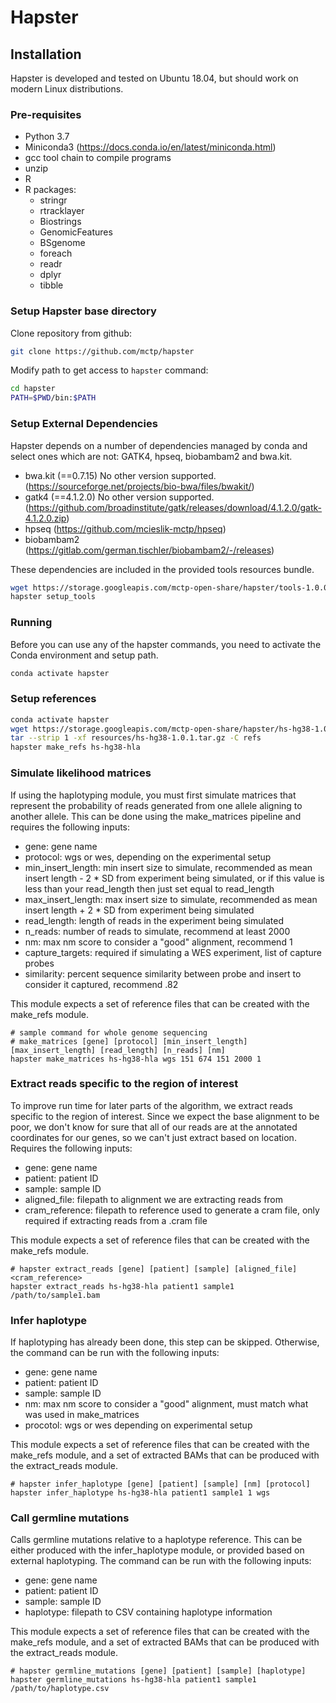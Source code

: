 # Hapster

## Installation

Hapster is developed and tested on Ubuntu 18.04, but should work on modern Linux distributions.

### Pre-requisites

- Python 3.7
- Miniconda3 (https://docs.conda.io/en/latest/miniconda.html)
- gcc tool chain to compile programs
- unzip
- R
- R packages:
  - stringr
  - rtracklayer
  - Biostrings
  - GenomicFeatures
  - BSgenome
  - foreach 
  - readr
  - dplyr
  - tibble

### Setup Hapster base directory

Clone repository from github:
```bash
git clone https://github.com/mctp/hapster
```

Modify path to get access to `hapster` command:
```bash
cd hapster
PATH=$PWD/bin:$PATH
```

### Setup External Dependencies

Hapster depends on a number of dependencies managed by conda and select ones which are not: GATK4, hpseq, biobambam2 and bwa.kit.

- bwa.kit (==0.7.15) No other version supported.
  (https://sourceforge.net/projects/bio-bwa/files/bwakit/)  
- gatk4 (==4.1.2.0) No other version supported.
  (https://github.com/broadinstitute/gatk/releases/download/4.1.2.0/gatk-4.1.2.0.zip)  
- hpseq
  (https://github.com/mcieslik-mctp/hpseq)  
- biobambam2
  (https://gitlab.com/german.tischler/biobambam2/-/releases)  

These dependencies are included in the provided tools resources bundle.

```bash
wget https://storage.googleapis.com/mctp-open-share/hapster/tools-1.0.0.tar.gz --directory-prefix=resources
hapster setup_tools
```

### Running

Before you can use any of the hapster commands, you need to activate the Conda environment and setup path.

```bash
conda activate hapster
```

### Setup references

```bash
conda activate hapster
wget https://storage.googleapis.com/mctp-open-share/hapster/hs-hg38-1.0.1.tar.gz --directory-prefix=resources
tar --strip 1 -xf resources/hs-hg38-1.0.1.tar.gz -C refs
hapster make_refs hs-hg38-hla
```
### Simulate likelihood matrices

If using the haplotyping module, you must first simulate matrices that represent the probability of reads generated from one allele aligning to another allele. This can be done using the make_matrices pipeline and requires the following inputs:
 - gene: gene name
 - protocol: wgs or wes, depending on the experimental setup  
 - min_insert_length: min insert size to simulate, recommended as mean insert length - 2 * SD from experiment being simulated, or if this value is less than your read_length then just set equal to read_length
 - max_insert_length: max insert size to simulate, recommended as mean insert length + 2 * SD from experiment being simulated  
 - read_length: length of reads in the experiment being simulated  
 - n_reads: number of reads to simulate, recommend at least 2000  
 - nm: max nm score to consider a "good" alignment, recommend 1  
 - capture_targets: required if simulating a WES experiment, list of capture probes  
 - similarity: percent sequence similarity between probe and insert to consider it captured, recommend .82  
  
This module expects a set of reference files that can be created with the make_refs module.
  ```
  # sample command for whole genome sequencing
  # make_matrices [gene] [protocol] [min_insert_length] [max_insert_length] [read_length] [n_reads] [nm]
  hapster make_matrices hs-hg38-hla wgs 151 674 151 2000 1
  ```

### Extract reads specific to the region of interest
To improve run time for later parts of the algorithm, we extract reads specific to the region of interest. Since we expect the base alignment to be poor, we don't know for sure that all of our reads are at the annotated coordinates for our genes, so we can't just extract based on location. Requires the following inputs:
 - gene: gene name
 - patient: patient ID
 - sample: sample ID
 - aligned_file: filepath to alignment we are extracting reads from
 - cram_reference: filepath to reference used to generate a cram file, only required if extracting reads from a .cram file

This module expects a set of reference files that can be created with the make_refs module.
```
# hapster extract_reads [gene] [patient] [sample] [aligned_file] <cram_reference>
hapster extract_reads hs-hg38-hla patient1 sample1 /path/to/sample1.bam
```
### Infer haplotype
If haplotyping has already been done, this step can be skipped. Otherwise, the command can be run with the following inputs:
 - gene: gene name
 - patient: patient ID
 - sample: sample ID
 - nm: max nm score to consider a "good" alignment, must match what was used in make_matrices
 - procotol: wgs or wes depending on experimental setup

This module expects a set of reference files that can be created with the make_refs module, and a set of extracted BAMs that can be produced with the extract_reads module.
```
# hapster infer_haplotype [gene] [patient] [sample] [nm] [protocol]
hapster infer_haplotype hs-hg38-hla patient1 sample1 1 wgs
```

### Call germline mutations
Calls germline mutations relative to a haplotype reference. This can be either produced with the infer_haplotype module, or provided based on external haplotyping. The command can be run with the following inputs:
 - gene: gene name
 - patient: patient ID
 - sample: sample ID
 - haplotype: filepath to CSV containing haplotype information

This module expects a set of reference files that can be created with the make_refs module, and a set of extracted BAMs that can be produced with the extract_reads module.
```
# hapster germline_mutations [gene] [patient] [sample] [haplotype]
hapster germline_mutations hs-hg38-hla patient1 sample1 /path/to/haplotype.csv
```
